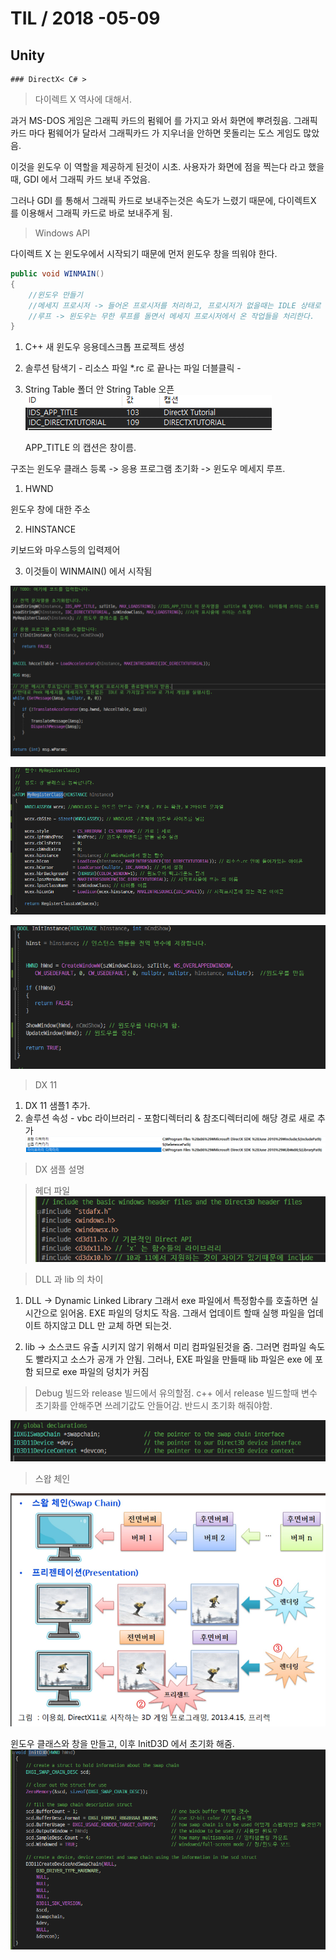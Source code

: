 # TIL   / 2018 -05-09
  ## Unity
    ### DirectX< C# >

> 다이렉트 X 역사에 대해서.
> 

과거 MS-DOS 게임은 그래픽 카드의 펌웨어 를 가지고 와서 화면에 뿌려줬음. 그래픽 카드 마다 펌웨어가 달라서 그래픽카드 가 지우너을 안하면 못돌리는 도스 게임도 많았음.

이것을 윈도우 이 역할을 제공하게 된것이 시초.
사용자가 화면에 점을 찍는다 라고 했을때,  GDI 에서 그래픽 카드 보내 주었음.

그러나 GDI 를 통해서 그래픽 카드로 보내주는것은 속도가 느렸기 때문에, 다이렉트X 를 이용해서 그래픽 카드로 바로 보내주게 됨.

> Windows API

다이렉트 X 는 윈도우에서 시작되기 때문에 먼저 윈도우 창을 띄워야 한다.

```cs
public void WINMAIN()
{
    //윈도우 만들기
    //메세지 프로시저 -> 들어온 프로시저를 처리하고, 프로시저가 없을때는 IDLE 상태로 돌아감
    //루프 -> 윈도우는 무한 루프를 돌면서 메세지 프로시저에서 온 작업들을 처리한다.
}
```


1. C++ 새 윈도우 응용데스크톱 프로젝트 생성
2. 솔루션 탐색기 - 리소스 파일 *.rc 로 끝나는 파일 더블클릭 - 
3. String Table 폴더 안 String Table 오픈
![](2018-11-26-13-47-20.png)

    APP_TITLE 의 캡션은 창이름.

구조는  윈도우 클래스 등록 -> 응용 프로그램 초기화 -> 윈도우 메세지 루프.

1. HWND 

윈도우 창에 대한 주소

2. HINSTANCE 

키보드와 마우스등의 입력제어

3. 이것들이 WINMAIN() 에서 시작됨

![](2018-11-26-14-16-03.png)

![](2018-11-26-14-16-46.png)

![](2018-11-26-14-17-02.png)

> DX 11
1. DX 11 샘플1 추가.
2. 솔루션 속성 - vbc 라이브러리 - 포함디렉터리 & 참조디렉터리에 해당 경로 새로 추가
![](2018-11-26-14-40-14.png)

> DX 샘플 설명

>헤더 파일
![](2018-11-26-14-50-32.png)

>DLL 과 lib 의 차이

1. DLL -> Dynamic Linked Library 그래서 exe 파일에서 특정함수를 호출하면 실시간으로 읽어옴. EXE 파일의 덩치도 작음. 그래서 업데이트 할때 실행 파일을 업데이트 하지않고 DLL 만 교체 하면 되는것.

2. lib -> 소스코드 유출 시키지 않기 위해서 미리 컴파일된것을 줌. 그러면 컴파일 속도도 빨라지고 소스가 공개 가 안됨. 그러나, EXE 파일을 만들때 lib 파일은 exe 에 포함 되므로 exe 파일의 덩치가 커짐

> Debug 빌드와 release 빌드에서 유의할점.
c++ 에서 release 빌드할때 변수 초기화를 안해주면 쓰레기값도 안들어감. 반드시 초기화 해줘야함.

![](2018-11-26-14-57-40.png)

> 스왑 체인

![](2018-11-26-15-02-44.png)

윈도우 클래스와 창을 만들고, 이후 InitD3D 에서 초기화 해줌.
![](2018-11-26-15-03-46.png)